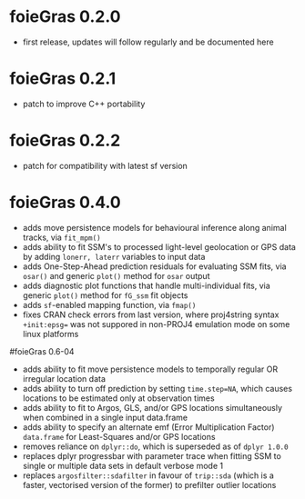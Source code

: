 # foieGras 0.2.0

* first release, updates will follow regularly and be documented here

# foieGras 0.2.1

* patch to improve C++ portability

# foieGras 0.2.2

* patch for compatibility with latest sf version

# foieGras 0.4.0

* adds move persistence models for behavioural inference along animal tracks, via `fit_mpm()`
* adds ability to fit SSM's to processed light-level geolocation or GPS data by adding `lonerr, laterr` variables to input data
* adds One-Step-Ahead prediction residuals for evaluating SSM fits, via `osar()` and generic `plot()` method for `osar` output
* adds diagnostic plot functions that handle multi-individual fits, via generic `plot()` method for `fG_ssm` fit objects
* adds `sf`-enabled mapping function, via `fmap()`
* fixes CRAN check errors from last version, where proj4string syntax `+init:epsg=` was not suppored in non-PROJ4 emulation mode on some linux platforms

#foieGras 0.6-04

* adds ability to fit move persistence models to temporally regular OR irregular location data
* adds ability to turn off prediction by setting `time.step=NA`, which causes locations to be estimated only at observation times
* adds ability to fit to Argos, GLS, and/or GPS locations simultaneously when combined in a single input data.frame
* adds ability to specify an alternate emf (Error Multiplication Factor) `data.frame` for Least-Squares and/or GPS locations
* removes reliance on `dplyr::do`, which is superseded as of `dplyr 1.0.0`
* replaces dplyr progressbar with parameter trace when fitting SSM to single or multiple data sets in default verbose mode 1
* replaces `argosfilter::sdafilter` in favour of `trip::sda` (which is a faster, vectorised version of the former) to prefilter outlier locations
